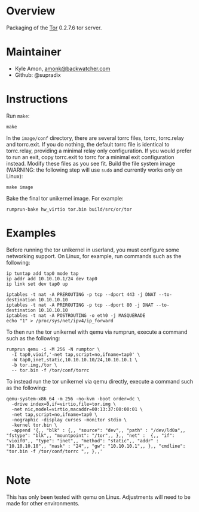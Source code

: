Overview
========

Packaging of the [Tor](http://torproject.org/) 0.2.7.6 tor server.

Maintainer
==========

* Kyle Amon, amonk@backwatcher.com
* Github: @supradix

Instructions
============

Run `make`:

```
make
```

In the `image/conf` directory,
there are several torrc files, torrc, torrc.relay and torrc.exit.  If you
do nothing, the default torrc file is identical to torrc.relay, providing
a minimal relay only configuration.  If you would prefer to run an exit,
copy torrc.exit to torrc for a minimal exit configuration instead.  Modify
these files as you see fit.
Build the file system image (WARNING: the following step will use `sudo` and
currently works only on Linux):

```
make image
```

Bake the final tor unikernel image.  For example:
```
rumprun-bake hw_virtio tor.bin build/src/or/tor
```

Examples
========

Before running the tor unikernel in userland, you must configure some
networking support.  On Linux, for example, run commands such as the
following:

````
ip tuntap add tap0 mode tap
ip addr add 10.10.10.1/24 dev tap0
ip link set dev tap0 up

iptables -t nat -A PREROUTING -p tcp --dport 443 -j DNAT --to-destination 10.10.10.10
iptables -t nat -A PREROUTING -p tcp --dport 80 -j DNAT --to-destination 10.10.10.10
iptables -t nat -A POSTROUTING -o eth0 -j MASQUERADE
echo "1" > /proc/sys/net/ipv4/ip_forward
````

To then run the tor unikernel with qemu via rumprun, execute a command
such as the following:

````
rumprun qemu -i -M 256 -N rumptor \
  -I tap0,vioif,'-net tap,script=no,ifname=tap0' \
  -W tap0,inet,static,10.10.10.10/24,10.10.10.1 \
  -b tor.img,/tor \
  -- tor.bin -f /tor/conf/torrc
````

To instead run the tor unikernel via qemu directly, execute a command
such as the following:

````
qemu-system-x86_64 -m 256 -no-kvm -boot order=dc \
  -drive index=0,if=virtio,file=tor.img \
  -net nic,model=virtio,macaddr=00:13:37:00:00:01 \
  -net tap,script=no,ifname=tap0 \
  -nographic -display curses -monitor stdio \
  -kernel tor.bin \
  -append '{,, "blk" : {,, "source": "dev",, "path" : "/dev/ld0a",, "fstype": "blk",, "mountpoint": "/tor",, },, "net" :  {,, "if": "vioif0",, "type": "inet",, "method": "static",, "addr" : "10.10.10.10",, "mask" : "24",, "gw": "10.10.10.1",, },, "cmdline": "tor.bin -f /tor/conf/torrc ",, },,'


````

Note
========

This has only been tested with qemu on Linux.  Adjustments will need to
be made for other environments.
